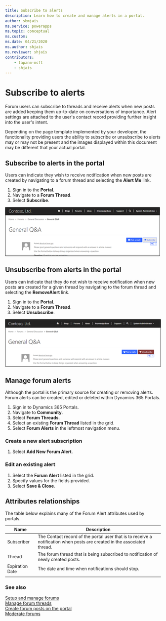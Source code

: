 ```yaml
---
title: Subscribe to alerts
description: Learn how to create and manage alerts in a portal.
author: sbmjais
ms.service: powerapps
ms.topic: conceptual
ms.custom: 
ms.date: 04/21/2020
ms.author: shjais
ms.reviewer: shjais
contributors:
    - tapanm-msft
    - shjais
---
```


# Subscribe to alerts

Forum users can subscribe to threads and receive alerts when new posts are added keeping them up-to-date on conversations of importance. Alert settings are attached to the user's contact record providing further insight into the user's intent.

Depending on the page template implemented by your developer, the functionality providing users the ability to subscribe or unsubscribe to alerts may or may not be present and the images displayed within this document may be different that your actual portal.

## Subscribe to alerts in the portal

Users can indicate they wish to receive notification when new posts are created by navigating to a forum thread and selecting the **Alert Me** link.

1. Sign in to the **Portal**.
2. Navigate to a **Forum Thread**.
3. Select **Subscribe**.

![Subscribe to alerts.](media/subscribe-alerts.png "Subscribe to alerts")  

## Unsubscribe from alerts in the portal

Users can indicate that they do not wish to receive notification when new posts are created for a given thread by navigating to the forum thread and selecting the **RemoveAlert** link.

1. Sign in to the **Portal**.
2. Navigate to a **Forum Thread**.
3. Select **Unsubscribe**.

![Unsubscribe from alerts.](media/unsubscribe-alerts.png "Unsubscribe from alerts")  

## Manage forum alerts

Although the portal is the primary source for creating or removing alerts. Forum alerts can be created, edited or deleted within Dynamics 365 Portals.

1. Sign in to Dynamics 365 Portals.
2. Navigate to **Community**.
3. Select **Forum Threads**.
4. Select an existing **Forum Thread** listed in the grid. 
5. Select **Forum Alerts** in the leftmost navigation menu.

### Create a new alert subscription

1. Select **Add New Forum Alert**.

### Edit an existing alert

1. Select the **Forum Alert** listed in the grid.
2. Specify values for the fields provided.
3. Select **Save & Close**.

## Attributes relationships

The table below explains many of the Forum Alert attributes used by portals.


|      Name       |                                                                                     Description                                                                                      |
|-----------------|--------------------------------------------------------------------------------------------------------------------------------------------------------------------------------------|
|   Subscriber    | The Contact record of the portal user that is to receive a notification when posts are created in the associated thread. |
|     Thread      |                                                  The forum thread that is being subscribed to notification of newly created posts.                                                   |
| Expiration Date |                                                                  The date and time when notifications should stop.                                                                   |
|                 |                                                                                                                                                                                      |

### See also

[Setup and manage forums](setup-manage-forums.md)  
[Manage forum threads](manage-forum-threads.md)  
[Create forum posts on the portal](create-forum-posts.md)  
[Moderate forums](moderate-forums.md)  

